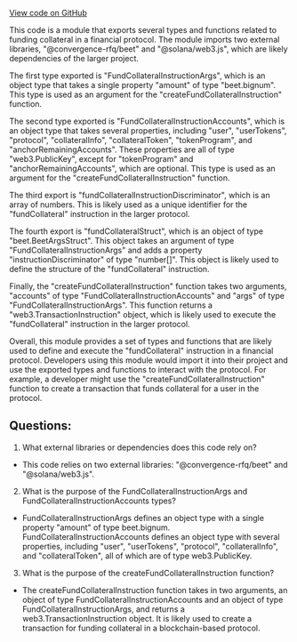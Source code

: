 [View code on GitHub](https://github.com/convergence-rfq/convergence-program-library/rfq/js/generated/instructions/fundCollateral.d.ts)

This code is a module that exports several types and functions related to funding collateral in a financial protocol. The module imports two external libraries, "@convergence-rfq/beet" and "@solana/web3.js", which are likely dependencies of the larger project.

The first type exported is "FundCollateralInstructionArgs", which is an object type that takes a single property "amount" of type "beet.bignum". This type is used as an argument for the "createFundCollateralInstruction" function.

The second type exported is "FundCollateralInstructionAccounts", which is an object type that takes several properties, including "user", "userTokens", "protocol", "collateralInfo", "collateralToken", "tokenProgram", and "anchorRemainingAccounts". These properties are all of type "web3.PublicKey", except for "tokenProgram" and "anchorRemainingAccounts", which are optional. This type is used as an argument for the "createFundCollateralInstruction" function.

The third export is "fundCollateralInstructionDiscriminator", which is an array of numbers. This is likely used as a unique identifier for the "fundCollateral" instruction in the larger protocol.

The fourth export is "fundCollateralStruct", which is an object of type "beet.BeetArgsStruct". This object takes an argument of type "FundCollateralInstructionArgs" and adds a property "instructionDiscriminator" of type "number[]". This object is likely used to define the structure of the "fundCollateral" instruction.

Finally, the "createFundCollateralInstruction" function takes two arguments, "accounts" of type "FundCollateralInstructionAccounts" and "args" of type "FundCollateralInstructionArgs". This function returns a "web3.TransactionInstruction" object, which is likely used to execute the "fundCollateral" instruction in the larger protocol.

Overall, this module provides a set of types and functions that are likely used to define and execute the "fundCollateral" instruction in a financial protocol. Developers using this module would import it into their project and use the exported types and functions to interact with the protocol. For example, a developer might use the "createFundCollateralInstruction" function to create a transaction that funds collateral for a user in the protocol.
## Questions: 
 1. What external libraries or dependencies does this code rely on?
- This code relies on two external libraries: "@convergence-rfq/beet" and "@solana/web3.js".

2. What is the purpose of the FundCollateralInstructionArgs and FundCollateralInstructionAccounts types?
- FundCollateralInstructionArgs defines an object type with a single property "amount" of type beet.bignum. FundCollateralInstructionAccounts defines an object type with several properties, including "user", "userTokens", "protocol", "collateralInfo", and "collateralToken", all of which are of type web3.PublicKey.

3. What is the purpose of the createFundCollateralInstruction function?
- The createFundCollateralInstruction function takes in two arguments, an object of type FundCollateralInstructionAccounts and an object of type FundCollateralInstructionArgs, and returns a web3.TransactionInstruction object. It is likely used to create a transaction for funding collateral in a blockchain-based protocol.